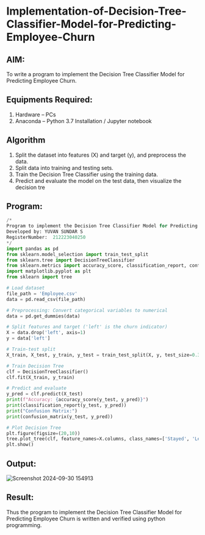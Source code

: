 # Implementation-of-Decision-Tree-Classifier-Model-for-Predicting-Employee-Churn

## AIM:
To write a program to implement the Decision Tree Classifier Model for Predicting Employee Churn.

## Equipments Required:
1. Hardware – PCs
2. Anaconda – Python 3.7 Installation / Jupyter notebook

## Algorithm
1. Split the dataset into features (X) and target (y), and preprocess the data.
2. Split data into training and testing sets.
3. Train the Decision Tree Classifier using the training data.
4. Predict and evaluate the model on the test data, then visualize the decision tre

## Program:
```py
/*
Program to implement the Decision Tree Classifier Model for Predicting Employee Churn.
Developed by: YUVAN SUNDAR S
RegisterNumber:  212223040250
*/
import pandas as pd
from sklearn.model_selection import train_test_split
from sklearn.tree import DecisionTreeClassifier
from sklearn.metrics import accuracy_score, classification_report, confusion_matrix
import matplotlib.pyplot as plt
from sklearn import tree

# Load dataset
file_path = 'Employee.csv'
data = pd.read_csv(file_path)

# Preprocessing: Convert categorical variables to numerical
data = pd.get_dummies(data)

# Split features and target ('left' is the churn indicator)
X = data.drop('left', axis=1)
y = data['left']

# Train-test split
X_train, X_test, y_train, y_test = train_test_split(X, y, test_size=0.3, random_state=42)

# Train Decision Tree
clf = DecisionTreeClassifier()
clf.fit(X_train, y_train)

# Predict and evaluate
y_pred = clf.predict(X_test)
print(f"Accuracy: {accuracy_score(y_test, y_pred)}")
print(classification_report(y_test, y_pred))
print("Confusion Matrix:")
print(confusion_matrix(y_test, y_pred))

# Plot Decision Tree
plt.figure(figsize=(20,10))
tree.plot_tree(clf, feature_names=X.columns, class_names=['Stayed', 'Left'], filled=True)
plt.show()

```

## Output:
![Screenshot 2024-09-30 154913](https://github.com/user-attachments/assets/1712985d-38bf-4422-b5fa-4be72e7ca4c2)


## Result:
Thus the program to implement the  Decision Tree Classifier Model for Predicting Employee Churn is written and verified using python programming.
